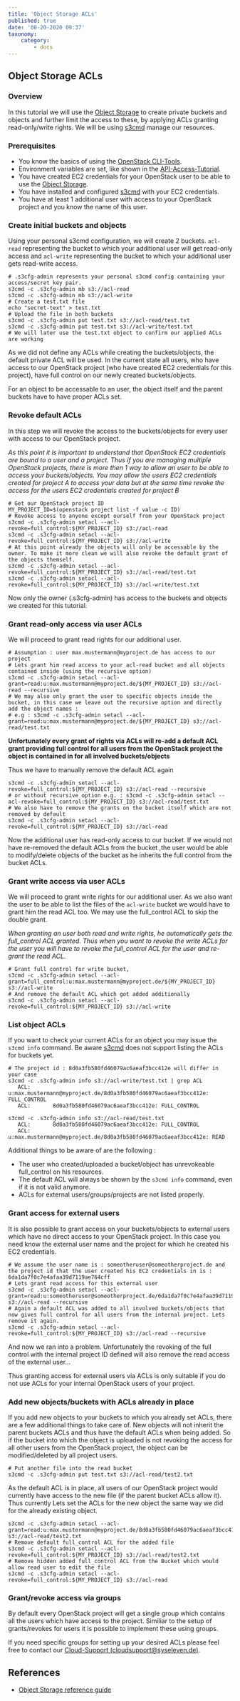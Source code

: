 ```yaml
---
title: 'Object Storage ACLs'
published: true
date: '08-20-2020 09:37'
taxonomy:
    category:
        - docs
---
```


## Object Storage ACLs

### Overview

In this tutorial we will use the [Object Storage](../../04.Reference/05.object-storage/docs.en.md) to create private buckets and objects and further limit the access to these, by applying ACLs granting read-only/write rights. We will be using [s3cmd](http://s3tools.org/s3cmd) manage our resources.

### Prerequisites

* You know the basics of using the [OpenStack CLI-Tools](../../03.Howtos/02.openstack-cli/docs.en.md).
* Environment variables are set, like shown in the [API-Access-Tutorial](../../02.Tutorials/02.api-access/docs.en.md).
* You have created EC2 credentials for your OpenStack user to be able to use the [Object Storage](../../04.Reference/05.object-storage/docs.en.md).
* You have installed and configured [s3cmd](http://s3tools.org/s3cmd) with your EC2 credentials.
* You have at least 1 additional user with access to your OpenStack project and you know the name of this user.

### Create initial buckets and objects

Using your personal s3cmd configuration, we will create 2 buckets. `acl-read` representing the bucket to which your additional user will get read-only access and `acl-write` representing the bucket to which your additional user gets read-write access.

```shell
# .s3cfg-admin represents your personal s3cmd config containing your access/secret key pair.
s3cmd -c .s3cfg-admin mb s3://acl-read
s3cmd -c .s3cfg-admin mb s3://acl-write
# Create a test.txt file
echo "secret-text" > test.txt
# Upload the file in both buckets
s3cmd -c .s3cfg-admin put test.txt s3://acl-read/test.txt
s3cmd -c .s3cfg-admin put test.txt s3://acl-write/test.txt
# We will later use the test.txt object to confirm our applied ACLs are working
```

As we did not define any ACLs while creating the buckets/objects, the default private ACL will be used. In the current state all users, who have access to our OpenStack project (who have created EC2 credentials for this project), have full control on our newly created buckets/objects.

For an object to be accessable to an user, the object itself and the parent buckets have to have proper ACLs set.

### Revoke default ACLs 

In this step we will revoke the access to the buckets/objects for every user with access to our OpenStack project.

*As this point it is important to understand that OpenStack EC2 credentials are bound to a user and a project. Thus if you are managing multiple OpenStack projects, there is more then 1 way to allow an user to be able to access your buckets/objects. You may allow the users EC2 credentials created for project A to access your data but at the same time revoke the access for the users EC2 credentials created for project B* 

```shell
# Get our OpenStack project ID
MY_PROJECT_ID=$(openstack project list -f value -c ID)
# Revoke access to anyone except ourself from your OpenStack project
s3cmd -c .s3cfg-admin setacl --acl-revoke=full_control:${MY_PROJECT_ID} s3://acl-read
s3cmd -c .s3cfg-admin setacl --acl-revoke=full_control:${MY_PROJECT_ID} s3://acl-write
# At this point already the objects will only be accessable by the owner. To make it more clean we will also revoke the default grant of the objects themself.
s3cmd -c .s3cfg-admin setacl --acl-revoke=full_control:${MY_PROJECT_ID} s3://acl-read/test.txt
s3cmd -c .s3cfg-admin setacl --acl-revoke=full_control:${MY_PROJECT_ID} s3://acl-write/test.txt
```

Now only the owner (.s3cfg-admin) has access to the buckets and objects we created for this tutorial. 

### Grant read-only access via user ACLs

We will proceed to grant read rights for our additional user.

```shell
# Assumption : user max.mustermann@myproject.de has access to our project
# Lets grant him read access to your acl-read bucket and all objects contained inside (using the recursive option)
s3cmd -c .s3cfg-admin setacl --acl-grant=read:u:max.mustermann@myproject.de/${MY_PROJECT_ID} s3://acl-read --recursive
# We may also only grant the user to specific objects inside the bucket, in this case we leave out the recursive option and directly add the object names :
# e.g : s3cmd -c .s3cfg-admin setacl --acl-grant=read:u:max.mustermann@myproject.de/${MY_PROJECT_ID} s3://acl-read/test.txt
```

**Unfortunately every grant of rights via ACLs will re-add a default ACL grant providing full control for all users from the OpenStack project the object is contained in for all involved buckets/objects** 

Thus we have to manually remove the default ACL again

```shell
s3cmd -c .s3cfg-admin setacl --acl-revoke=full_control:${MY_PROJECT_ID} s3://acl-read --recursive
# or without recursive option e.g. : s3cmd -c .s3cfg-admin setacl --acl-revoke=full_control:${MY_PROJECT_ID} s3://acl-read/test.txt
# We also have to remove the grants on the bucket itself which are not removed by default
s3cmd -c .s3cfg-admin setacl --acl-revoke=full_control:${MY_PROJECT_ID} s3://acl-read
```

Now the additional user has read-only access to our bucket. If we would not have re-removed the default ACLs from the bucket ,the user would be able to modify/delete objects of the bucket as he inherits the full control from the bucket ACLs.

### Grant write access via user ACLs

We will proceed to grant write rights for our additional user. As we also want the user to be able to list the files of the `acl-write` bucket we would have to grant him the read ACL too. We may use the full_control ACL to skip the double grant.

*When granting an user both read and write rights, he automatically gets the full_control ACL granted. Thus when you want to revoke the write ACLs for the user you will have to revoke the full_control ACL for the user and re-grant the read ACL.*

```shell
# Grant full control for write bucket, 
s3cmd -c .s3cfg-admin setacl --acl-grant=full_control:u:max.mustermann@myproject.de/${MY_PROJECT_ID} s3://acl-write
# And remove the default ACL which got added additionally
s3cmd -c .s3cfg-admin setacl --acl-revoke=full_control:${MY_PROJECT_ID} s3://acl-write
```

### List object ACLs

If you want to check your current ACLs for an object you may issue the `s3cmd info` command. Be aware [s3cmd](http://s3tools.org/s3cmd) does not support listing the ACLs for buckets yet.

```shell
# The project id : 8d0a3fb580fd46079ac6aeaf3bcc412e will differ in your case
s3cmd -c .s3cfg-admin info s3://acl-write/test.txt | grep ACL
   ACL:       u:max.mustermann@myproject.de/8d0a3fb580fd46079ac6aeaf3bcc412e: FULL_CONTROL
   ACL:       8d0a3fb580fd46079ac6aeaf3bcc412e: FULL_CONTROL

s3cmd -c .s3cfg-admin info s3://acl-read/test.txt
   ACL:       8d0a3fb580fd46079ac6aeaf3bcc412e: FULL_CONTROL
   ACL:       u:max.mustermann@myproject.de/8d0a3fb580fd46079ac6aeaf3bcc412e: READ
```

Additional things to be aware of are the following :

* The user who created/uploaded a bucket/object has unrevokeable full_control on his resources.
* The default ACL will always be shown by the `s3cmd info` command, even if it is not valid anymore.
* ACLs for external users/groups/projects are not listed properly.

### Grant access for external users

It is also possible to grant access on your buckets/objects to external users which have no direct access to your OpenStack project. In this case you need know the external user name and the project for which he created his EC2 credentials.

```shell
# We assume the user name is : someotheruser@someotherproject.de and the project id that the user created his EC2 credentials in is : 6da1da7f0c7e4afaa39d7119ae764cff
# Lets grant read access for this external user
s3cmd -c .s3cfg-admin setacl --acl-grant=read:u:someotheruser@someotherproject.de/6da1da7f0c7e4afaa39d7119ae764cff s3://acl-read --recursive
# Again a default ACL was added to all involved buckets/objects that now gives full control for all users from the internal project. Lets remove it again.
s3cmd -c .s3cfg-admin setacl --acl-revoke=full_control:${MY_PROJECT_ID} s3://acl-read --recursive
```

And now we ran into a problem. Unfortunately the revoking of the full control with the internal project ID defined will also remove the read access of the external user...

Thus granting access for external users via ACLs is only suitable if you do not use ACLs for your internal OpenStack users of your project.

### Add new objects/buckets with ACLs already in place

If you add new objects to your buckets to which you already set ACLs, there are a few additional things to take care of. New objects will not inherit the parent buckets ACLs and thus have the default ACLs when being added. So if the bucket into which the object is uploaded is not revoking the access for all other users from the OpenStack project, the object can be modified/deleted by all project users.

```shell
# Put another file into the read bucket
s3cmd -c .s3cfg-admin put test.txt s3://acl-read/test2.txt
```

As the default ACL is in place, all users of our OpenStack project would currently have access to the new file (if the parent bucket ACLs allow it). Thus currently Lets set the ACLs for the new object the same way we did for the already existing object. 

```shell
s3cmd -c .s3cfg-admin setacl --acl-grant=read:u:max.mustermann@myproject.de/8d0a3fb580fd46079ac6aeaf3bcc412e s3://acl-read/test2.txt
# Remove default full_control ACL for the added file
s3cmd -c .s3cfg-admin setacl --acl-revoke=full_control:${MY_PROJECT_ID} s3://acl-read/test2.txt
# Remove hidden added full_control ACL from the Bucket which would allow read user to edit the file
s3cmd -c .s3cfg-admin setacl --acl-revoke=full_control:${MY_PROJECT_ID} s3://acl-read
```


### Grant/revoke access via groups

By default every OpenStack project will get a single group which contains all the users which have access to the project. Similiar to the setup of grants/revokes for users it is possible to implement these using groups.

If you need specific groups for setting up your desired ACLs please feel free to contact our [Cloud-Support (cloudsupport@syseleven.de)](../../06.Support/default.en.md).

## References

* [Object Storage reference guide](../../04.Reference/05.object-storage/docs.en.md)
